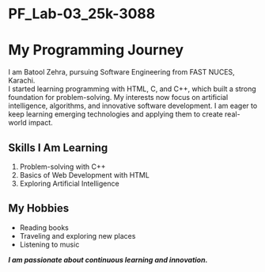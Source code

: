 # PF_Lab-03_25k-3088
# My Programming Journey

I am Batool Zehra, pursuing Software Engineering from FAST NUCES, Karachi.  
I started learning programming with HTML, C, and C++, which built a strong foundation for problem-solving. My interests now focus on artificial intelligence, algorithms, and innovative software development. I am eager to keep learning emerging technologies and applying them to create real-world impact. 

## Skills I Am Learning
1. Problem-solving with C++  
2. Basics of Web Development with HTML  
3. Exploring Artificial Intelligence  

## My Hobbies
- Reading books  
- Traveling and exploring new places  
- Listening to music  

**_I am passionate about continuous learning and innovation._**
